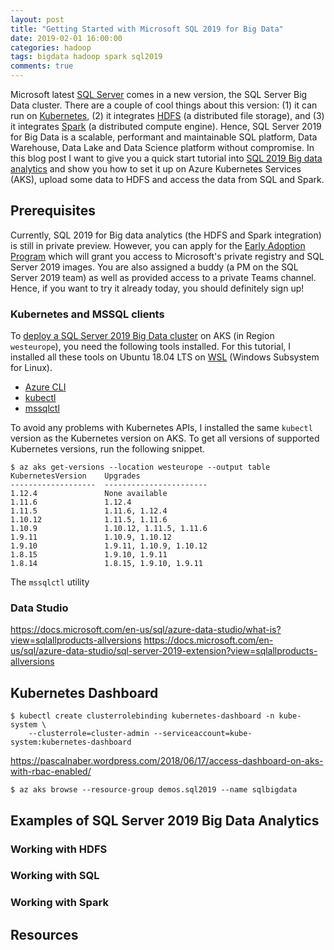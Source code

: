 ```yaml
---
layout: post
title: "Getting Started with Microsoft SQL 2019 for Big Data"
date: 2019-02-01 16:00:00
categories: hadoop
tags: bigdata hadoop spark sql2019
comments: true
---
```


Microsoft latest [SQL Server][sql-server-2019] comes in a new version, the SQL Server Big Data cluster. There are a couple of cool things about this version: (1) it can run on [Kubernetes][kubernetes], (2) it integrates [HDFS][apache-hdfs] (a distributed file storage), and (3) it integrates [Spark][apache-spark] (a distributed compute engine). Hence, SQL Server 2019 for Big Data is a scalable, performant and maintainable SQL platform, Data Warehouse, Data Lake and Data Science platform without compromise. In this blog post I want to give you a quick start tutorial into [SQL 2019 Big data analytics][sql-server-2019-bigdata] and show you how to set it up on Azure Kubernetes Services (AKS), upload some data to HDFS and access the data from SQL and Spark.

## Prerequisites

Currently, SQL 2019 for Big data analytics (the HDFS and Spark integration) is still in private preview. However, you can apply for the [Early Adoption Program][sql-server-2019-early-adoption] which will grant you access to Microsoft's private registry and SQL Server 2019 images. You are also assigned a buddy (a PM on the SQL Server 2019 team) as well as provided access to a private Teams channel. Hence, if you want to try it already today, you should definitely sign up!

### Kubernetes and MSSQL clients

To [deploy a SQL Server 2019 Big Data cluster][sql-server-2019-deploy-bigdata] on AKS (in Region `westeurope`), you need the following tools installed. For this tutorial, I installed all these tools on Ubuntu 18.04 LTS on [WSL](https://docs.microsoft.com/en-us/windows/wsl/install-win10) (Windows Subsystem for Linux).

* [Azure CLI](https://docs.microsoft.com/en-us/cli/azure/install-azure-cli?view=azure-cli-latest)
* [kubectl](https://kubernetes.io/docs/tasks/tools/install-kubectl/)
* [mssqlctl](https://docs.microsoft.com/en-us/sql/big-data-cluster/deploy-install-mssqlctl?view=sqlallproducts-allversions)

To avoid any problems with Kubernetes APIs, I installed the same `kubectl` version as the Kubernetes version on AKS. To get all versions of supported Kubernetes versions, run the following snippet.

```
$ az aks get-versions --location westeurope --output table
KubernetesVersion    Upgrades
-------------------  -----------------------
1.12.4               None available
1.11.6               1.12.4
1.11.5               1.11.6, 1.12.4
1.10.12              1.11.5, 1.11.6
1.10.9               1.10.12, 1.11.5, 1.11.6
1.9.11               1.10.9, 1.10.12
1.9.10               1.9.11, 1.10.9, 1.10.12
1.8.15               1.9.10, 1.9.11
1.8.14               1.8.15, 1.9.10, 1.9.11
```

The `mssqlctl` utility 

### Data Studio

https://docs.microsoft.com/en-us/sql/azure-data-studio/what-is?view=sqlallproducts-allversions
https://docs.microsoft.com/en-us/sql/azure-data-studio/sql-server-2019-extension?view=sqlallproducts-allversions

## Kubernetes Dashboard

```shell
$ kubectl create clusterrolebinding kubernetes-dashboard -n kube-system \
    --clusterrole=cluster-admin --serviceaccount=kube-system:kubernetes-dashboard
```

https://pascalnaber.wordpress.com/2018/06/17/access-dashboard-on-aks-with-rbac-enabled/

```
$ az aks browse --resource-group demos.sql2019 --name sqlbigdata
```

## Examples of SQL Server 2019 Big Data Analytics

### Working with HDFS

### Working with SQL

### Working with Spark

## Resources

[sql-server-2019]: https://www.microsoft.com/en-us/sql-server/sql-server-2019
[sql-server-2019-bigdata]: https://docs.microsoft.com/en-us/sql/big-data-cluster/big-data-cluster-overview?view=sql-server-ver15
[kubernetes]: https://kubernetes.io/
[apache-hdfs]: https://hadoop.apache.org/docs/current1/hdfs_design.html#Introduction
[apache-spark]: http://spark.apache.org/
[sql-server-2019-early-adoption]: https://sqlservervnexteap.azurewebsites.net/
[sql-server-2019-deploy-bigdata]: https://docs.microsoft.com/en-us/sql/big-data-cluster/quickstart-big-data-cluster-deploy?view=sql-server-ver15
